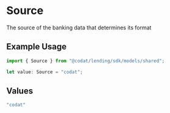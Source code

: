 # Source

The source of the banking data that determines its format

## Example Usage

```typescript
import { Source } from "@codat/lending/sdk/models/shared";

let value: Source = "codat";
```

## Values

```typescript
"codat"
```
